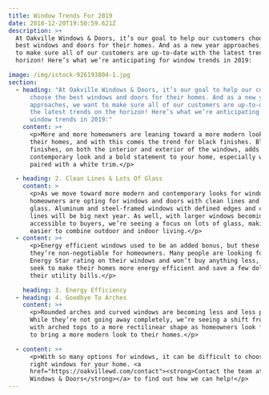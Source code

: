 ```yaml
---
title: Window Trends For 2019
date: 2018-12-20T19:50:59.621Z
description: >+
  At Oakville Windows & Doors, it’s our goal to help our customers choose the
  best windows and doors for their homes. And as a new year approaches, we want
  to make sure all of our customers are up-to-date with the latest trends on the
  horizon! Here’s what we’re anticipating for window trends in 2019:

image: /img/istock-926193804-1.jpg
section:
  - heading: "At Oakville Windows & Doors, it’s our goal to help our customers
      choose the best windows and doors for their homes. And as a new year
      approaches, we want to make sure all of our customers are up-to-date with
      the latest trends on the horizon! Here’s what we’re anticipating for
      window trends in 2019:"
    content: >+
      <p>More and more homeowners are leaning toward a more modern look for
      their homes, and with this comes the trend for black finishes. Black
      finishes, on both the interior and exterior of the windows, adds a
      contemporary look and a bold statement to your home, especially when
      paired with a white trim.</p>

  - heading: 2. Clean Lines & Lots Of Glass
    content: >
      <p>As we move toward more modern and contemporary looks for windows,
      homeowners are opting for windows and doors with clean lines and lots of
      glass. Aluminum and steel-framed windows with defined edges and crisp
      lines will be big next year. As well, with larger windows becoming more
      accessible to buyers, we’re seeing a focus on lots of glass, making it
      easier to combine outdoor and indoor living.</p>
  - content: >+
      <p>Energy efficient windows used to be an added bonus, but these days,
      they’re non-negotiable for homeowners. Many people are looking for the
      Energy Star rating on their windows and won’t buy anything less, as they
      seek to make their homes more energy efficient and save a few dollars on
      their utility bills.</p>

    heading: 3. Energy Efficiency
  - heading: 4. Goodbye To Arches
    content: >+
      <p>Rounded arches and curved windows are becoming less and less popular.
      While they’re not going away completely, we’re seeing a shift from windows
      with arched tops to a more rectilinear shape as homeowners look for ways
      to bring a more modern look to their homes.</p>

  - content: >+
      <p>With so many options for windows, it can be difficult to choose the
      right windows for your home. <a
      href="https://oakvillewd.com/contact"><strong>Contact the team at Oakville
      Windows & Doors</strong></a> to find out how we can help!</p>
---
```

